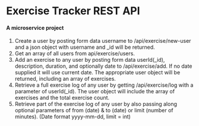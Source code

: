 # Exercise Tracker REST API

#### A microservice project

1. Create a user by posting form data username to /api/exercise/new-user and a json object with username and _id will be returned.
2. Get an array of all users from api/exercise/users.
3. Add an exercise to any user by posting form data userId(_id), description, duration, and optionally date to /api/exercise/add. If no date supplied it will use current date. The appropriate user object will be returned, including an array of exercises.
4. Retrieve a full exercise log of any user by getting /api/exercise/log with a parameter of userId(_id). The user object will include the array of exercises and the total exercise count.
5. Retrieve part of the exercise log of any user by also passing along optional parameters of from (date) & to (date) or limit (number of minutes). (Date format yyyy-mm-dd, limit = int)
